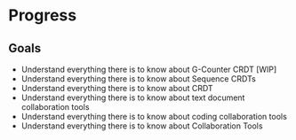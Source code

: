 # Progress

## Goals

- Understand everything there is to know about G-Counter CRDT [WIP]
- Understand everything there is to know about Sequence CRDTs
- Understand everything there is to know about CRDT
- Understand everything there is to know about text document collaboration tools
- Understand everything there is to know about coding collaboration tools
- Understand everything there is to know about Collaboration Tools

